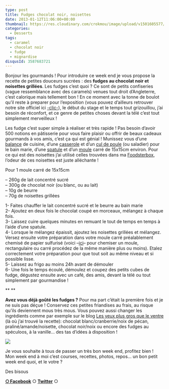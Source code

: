 ```yaml
---
type: post
title: Fudges chocolat noir, noisettes
date: 2013-01-12T11:06:00+00:00
thumbnail: https://res.cloudinary.com/crokmou/image/upload/v1501605577/20130109_fudge_chocolat_noir_noisette_0013-73x110_tucvdi.jpg
categories: 
  - Desserts
tags: 
  - caramel
  - chocolat noir
  - fudge
  - mignardise
disqusId: 3587683721
---
```


Bonjour les gourmands ! Pour introduire ce week end je vous propose la recette de petites douceurs sucrées : des **fudges au chocolat noir et noisettes grillées**. Les fudges c’est quoi ? Ce sont de petits confiseries (vague ressemblance avec des caramels) venues tout droit d’Angleterre, c’est calorique mais tellement bon ! En ce moment avec la tonne de boulot qu’il reste à preparer pour l’exposition (vous pouvez d’ailleurs retrouver notre site officiel ici [-clic-](http://www.expophotohelb.com/)), le début du stage et le temps tout grizouillou, j’ai besoin de réconfort, et ce genre de petites choses devant la télé c’est tout simplement merveilleux !

Les fudge c’est super simple à réaliser et très rapide ! Pas besoin d’avoir 500 notions en pâtisserie pour vous faire plaisir ou offrir de beaux cadeaux gourmands à vos amis, c’est ça qui est génial ! Munissez vous d’une [balance](http://www.rueducommerce.fr/m/pl/malid:85215,9633601) de cuisine, d’une [casserole](http://www.rueducommerce.fr/index/casserole%20fonte) et d’un [cul de poule](http://www.rueducommerce.fr/m/pl/malid:48515370) (ou saladier) pour le bain marie, d’une [spatule](http://www.rueducommerce.fr/m/pl/malid:48515367) et d’un [moule](http://www.rueducommerce.fr/index/moule%20tefal) carré de 15x15cm environ. Pour ce qui est des noisettes j’ai utilisé celles trouvées dans ma [Foodsterbox](http://www.foodsterbox.com/produit/noisettes-grillees-rue-traversette/), l’odeur de ces noisettes est juste alléchante !



Pour 1 moule carré de 15x15cm

– 260g de lait concentré sucré  
– 300g de chocolat noir (ou blanc, ou au lait)  
– 10g de beurre  
– 70g de noisettes grillées

1- Faites chauffer le lait concentré sucré et le beurre au bain marie  
2- Ajoutez en deux fois le chocolat coupé en morceaux, mélangez à chaque fois.  
3- Laissez cuire quelques minutes en remuant le tout de temps en temps à l’aide d’une spatule.  
4- Lorsque le mélangez épaissit, ajoutez les noisettes grillées et mélangez. Versez ensuite votre préparation dans votre moule carré préalablement chemisé de papier sulfurisé (voici –[ici](http://puzzlencuisine.be/news/tapisser-ou-chemiser-un-moule-rectangulaire)– pour chemiser un moule, rectangulaire ou carré procédez de la même manière plus ou moins). Etalez correctement votre préparation pour que tout soit au même niveau et si possible lisse.  
5- Laissez au frigo au moins 24h avant de démouler  
6- Une fois le temps écoulé, démoulez et coupez des petits cubes de fudge, dégustez ensuite avec un café, des amis, devant la télé ou tout simplement par gourmandise !



** **

**Avez vous déjà goûté les fudges ?** Pour ma part c’était la première fois et je ne suis pas déçue ! Conservez ces petites friandises au frais, au risque qu’ils deviennent mous très mous. Vous pouvez aussi changer les ingrédients comme par exemple sur le blog [Les yeux plus gros que le ventre](http://www.lesyeuxplusgrosqueleventre.com/le-fudge-cest-anglais-mais-cest-bon/) (là où j’ai trouvé la recette): chocolat blanc/cranberrie/noix de pécan, praliné/amande/noisette, chocolat noir/noix ou encore des fudges au spéculoos, à la vanille… des tas d’idées à disposition !

[![](http://www.crokmou.com/wp-content/uploads/2013/01/20130109_fudge_chocolat_noir_noisette_0004-200x3001-200x300.jpg)](http://www.crokmou.com/wp-content/uploads/2013/01/20130109_fudge_chocolat_noir_noisette_0004-200x3001.jpg)

Je vous souhaite à tous de passer un très bon week end, profitez bien ! Mon week end à moi c’est courses, recettes, photos, repos… un bon petit week end quoi, et le votre ?

Des bisous

[**○<span style="font-size: xx-small; margin: 0px; outline: 0px; padding: 0px;"><span style="font-family: Arial, Helvetica, sans-serif; margin: 0px; outline: 0px; padding: 0px;"> </span></span>Facebook**](https://www.facebook.com/pages/CroKMou/148093255259077) ○ [**Twitter**](https://twitter.com/Crokmou) ○